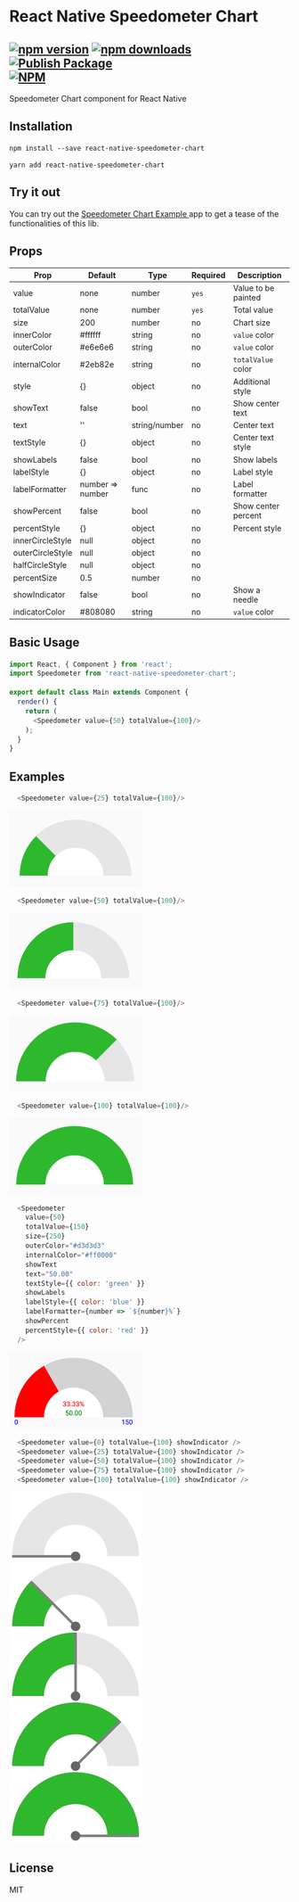 # React Native Speedometer Chart
[![npm version](https://badge.fury.io/js/react-native-speedometer-chart.svg)](https://badge.fury.io/js/react-native-speedometer-chart) [![npm downloads](https://img.shields.io/npm/dt/react-native-speedometer-chart.svg)](https://npm-stat.com/charts.html?package=react-native-speedometer-chart) [![Publish Package](https://github.com/LucasMonteiro1/react-native-speedometer-chart/workflows/Publish%20Package/badge.svg?branch=master&event=push)](https://github.com/LucasMonteiro1/react-native-speedometer-chart/actions)   
[![NPM](https://nodei.co/npm/react-native-speedometer-chart.png?downloads=true)](https://nodei.co/npm/react-native-speedometer-chart/)
---
Speedometer Chart component for React Native

## Installation

```
npm install --save react-native-speedometer-chart
```
```
yarn add react-native-speedometer-chart
```

## Try it out
You can try out the [Speedometer Chart Example
](https://expo.io/@lucasmonteiro1/speedometer-chart-example) app to get a tease of the functionalities of this lib.


## Props
| Prop | Default | Type | Required | Description |
| --- | --- | --- | --- | --- |
| value | none | number | `yes` | Value to be painted |
| totalValue | none | number | `yes` | Total value |
| size | 200 | number | no | Chart size |
| innerColor | #ffffff | string | no | `value` color |
| outerColor | #e6e6e6 | string | no | `value` color |
| internalColor | #2eb82e | string | no | `totalValue` color |
| style | {} | object | no | Additional style |
| showText | false | bool | no | Show center text |
| text | '' | string/number | no | Center text |
| textStyle | {} | object | no | Center text style |
| showLabels | false | bool | no | Show labels |
| labelStyle | {} | object | no | Label style |
| labelFormatter | number => number | func | no | Label formatter |
| showPercent | false | bool | no | Show center percent |
| percentStyle | {} | object | no | Percent style |
| innerCircleStyle | null | object | no | |
| outerCircleStyle | null | object | no | |
| halfCircleStyle | null | object | no | |
| percentSize | 0.5 | number | no | |
| showIndicator | false | bool | no | Show a needle |
| indicatorColor | #808080 | string | no | `value` color |

## Basic Usage

```javascript
import React, { Component } from 'react';
import Speedometer from 'react-native-speedometer-chart';

export default class Main extends Component {
  render() {
    return (
      <Speedometer value={50} totalValue={100}/>
    );
  }
}
```

## Examples

```javascript
  <Speedometer value={25} totalValue={100}/>
```
![25%](docs/image2.png?raw=true "25% of value")
```javascript
  <Speedometer value={50} totalValue={100}/>
```
![50%](docs/image1.png?raw=true "50% of value")
```javascript
  <Speedometer value={75} totalValue={100}/>
```
![75%](docs/image3.png?raw=true "75% of value")
```javascript
  <Speedometer value={100} totalValue={100}/>
```
![100%](docs/image4.png?raw=true "100% of value")
```javascript
  <Speedometer
    value={50}
    totalValue={150}
    size={250}
    outerColor="#d3d3d3"
    internalColor="#ff0000"
    showText
    text="50.00"
    textStyle={{ color: 'green' }}
    showLabels
    labelStyle={{ color: 'blue' }}
    labelFormatter={number => `${number}%`}
    showPercent
    percentStyle={{ color: 'red' }}
  />
```
![Total usage](docs/image5.png?raw=true "total usage")

```javascript
  <Speedometer value={0} totalValue={100} showIndicator />
  <Speedometer value={25} totalValue={100} showIndicator />
  <Speedometer value={50} totalValue={100} showIndicator />
  <Speedometer value={75} totalValue={100} showIndicator />
  <Speedometer value={100} totalValue={100} showIndicator />
```
![](docs/image6.png?raw=true "Needle indicator")

## License
MIT
